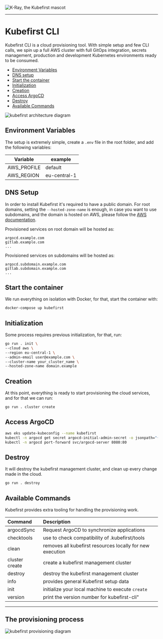 ![K-Ray, the Kubefirst mascot](/images/kubefirst.svg)

---

# Kubefirst CLI

Kubefirst CLI is a cloud provisioning tool. With simple setup and few CLI calls, we spin up a full AWS cluster with full
GitOps integration, secrets management, production and development Kubernetes environments ready to be consumed.

- [Environment Variables](#environment-variables)
- [DNS setup](#dns-setup)
- [Start the container](#start-the-container)
- [Initialization](#initialization)
- [Creation](#creation)
- [Access ArgoCD](#access-argocd)
- [Destroy](#destroy)
- [Available Commands](#available-commands)

![kubefirst architecture diagram](/images/kubefirst-arch.png)

## Environment Variables

The setup is extremely simple, create a `.env` file in the root folder, and add the following variables:

| Variable    | example      |
|-------------|--------------|
| AWS_PROFILE | default      |
| AWS_REGION  | eu-central-1 |

## DNS Setup

In order to install Kubefirst it's required to have a public domain. For root domains, setting the `--hosted-zone-name` 
is enough, in case you want to use subdomains, and the domain is hosted on AWS, please follow the 
[AWS documentation](https://aws.amazon.com/premiumsupport/knowledge-center/create-subdomain-route-53/).

Provisioned services on root domain will be hosted as:
```
argocd.example.com
gitlab.example.com
...
```

Provisioned services on subdomains will be hosted as:
```
argocd.subdomain.example.com
gitlab.subdomain.example.com
...
```

## Start the container

We run everything on isolation with Docker, for that, start the container with:

```bash
docker-compose up kubefirst
```

## Initialization

Some process requires previous initialization, for that, run:

```bash
go run . init \
--cloud aws \
--region eu-central-1 \
--admin-email user@example.com \
--cluster-name your_cluster_name \
--hosted-zone-name domain.example
```

## Creation

At this point, everything is ready to start provisioning the cloud services, and for that we can run:

```bash
go run . cluster create
```

## Access ArgoCD

```bash
aws eks update-kubeconfig --name kubefirst
kubectl -n argocd get secret argocd-initial-admin-secret -o jsonpath="{.data.password}" | base64 -d
kubectl -n argocd port-forward svc/argocd-server 8080:80
```

## Destroy

It will destroy the kubefirst management cluster, and clean up every change made in the cloud.

```bash
go run . destroy
```

## Available Commands

Kubefirst provides extra tooling for handling the provisioning work.

| Command        | Description                                               |
|:---------------|:----------------------------------------------------------|
| argocdSync     | Request ArgoCD to synchronize applications                |
| checktools     | use to check compatibility of .kubefirst/tools            |
| clean          | removes all kubefirst resources locally for new execution |
| cluster create | create a kubefirst management cluster                     |
| destroy        | destroy the kubefirst management cluster                  |
| info           | provides general Kubefirst setup data                     |
| init           | initialize your local machine to execute `create`         |
| version        | print the version number for kubefirst-cli"               |

---
## The provisioning process
![kubefirst provisioning diagram](/images/provisioning.png)

